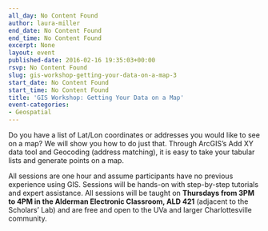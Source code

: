 ```yaml
---
all_day: No Content Found
author: laura-miller
end_date: No Content Found
end_time: No Content Found
excerpt: None
layout: event
published-date: 2016-02-16 19:35:03+00:00
rsvp: No Content Found
slug: gis-workshop-getting-your-data-on-a-map-3
start_date: No Content Found
start_time: No Content Found
title: 'GIS Workshop: Getting Your Data on a Map'
event-categories:
- Geospatial
---
```


Do you have a list of Lat/Lon coordinates or addresses you would like to see on a map? We will show you how to do just that. Through ArcGIS’s Add XY data tool and Geocoding (address matching), it is easy to take your tabular lists and generate points on a map.

All sessions are one hour and assume participants have no previous experience using GIS. Sessions will be hands-on with step-by-step tutorials and expert assistance. All sessions will be taught on **Thursdays from 3PM to 4PM in the Alderman Electronic Classroom, ALD 421** (adjacent to the Scholars’ Lab) and are free and open to the UVa and larger Charlottesville community.



